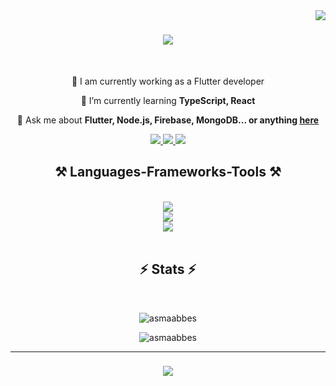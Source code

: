<img align="right" src="https://visitor-badge.laobi.icu/badge?page_id=asmaabbes.asmaabbes" />

<h1 align="center">
    <img src="https://readme-typing-svg.herokuapp.com/?font=Righteous&color=F71DA9&size=35&center=true&vCenter=true&width=500&height=70&duration=4000&lines=Hi+There!+👋;+I'm+Asma+Abbes!;" />
</h1>


<br/>

<div align="center">
 
 🔭 I am currently working as a Flutter developer
 
 🌱 I’m currently learning **TypeScript, React**

 💬 Ask me about **Flutter, Node.js, Firebase, MongoDB... or anything [here](https://github.com/asmaabbes/asmaabbes/issues)**
 
 </div>
 
<div align="center"> 
  <a href="mailto:abessasma1@gmail.com">
    <img src="https://img.shields.io/badge/Gmail-333333?style=for-the-badge&logo=gmail&logoColor=red" />
  </a>
  <a href="https://www.linkedin.com/in/asmaabbes" target="_blank">
    <img src="https://img.shields.io/badge/LinkedIn-0077B5?style=for-the-badge&logo=linkedin&logoColor=white" target="_blank" />
  </a>
  <a href="" target="_blank">
     <img src="https://img.shields.io/badge/Portfolio-FF5722?style=for-the-badge&logo=todoist&logoColor=white" target="_blank" /> <!-- sqlite, safari, google-chrome are other good icon options -->
  </a>
</div>
 
<h2 align="center">⚒️ Languages-Frameworks-Tools ⚒️</h2>
<br/>
<div align="center">
    <img src="https://skillicons.dev/icons?i=dart,java,html,css,javascript,php" /><br>
    <img src="https://skillicons.dev/icons?i=flutter,react,nodejs,express,firebase,mongodb,mysql,bootstrap,laravel" /><br>
    <img src="https://skillicons.dev/icons?i=vscode,github,figma,git,androidstudio,appwrite,gitlab,ps,postman,xd" /><br>
</div>

<br/>

<h2 align="center">⚡ Stats ⚡</h2>
<br>
<div align=center>
 <p><img  src="https://github-readme-stats.vercel.app/api/top-langs?username=asmaabbes&show_icons=true&locale=en&layout=compact&theme=tokyonight" alt="asmaabbes" /></p>
<p><img  src="https://github-readme-streak-stats.herokuapp.com/?user=asmaabbes&&theme=tokyonight" alt="asmaabbes" /></p>
</div>

<hr/>

<h3 align="center">
    <img src="https://readme-typing-svg.herokuapp.com/?font=Righteous&color=F71DA9&size=25&center=true&vCenter=true&width=500&height=70&duration=4000&lines=Thanks+for+visiting!+✌️;+Shoot+me+a+message+on+Linkedin!;I'm+always+down+to+collab+:)">
</h3>

<br/>

